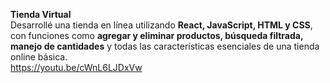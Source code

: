 **Tienda Virtual**  
  Desarrollé una tienda en línea utilizando **React, JavaScript, HTML y CSS**, con funciones como **agregar y eliminar productos, búsqueda filtrada, manejo de cantidades** y todas las características esenciales de una tienda online básica.  
https://youtu.be/cWnL6LJDxVw
